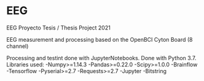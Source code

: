 # EEG
EEG Proyecto Tesis / Thesis Project 2021

EEG measurement and processing based on the OpenBCI Cyton Board (8 channel)

Processing and testint done with JupyterNotebooks.
Done with Python 3.7. Libraries used:
  -Numpy>=1.14.3
  -Pandas>=0.22.0
  -Scipy>=1.0.0
  -Brainflow
  -Tensorflow
  -Pyserial>=2.7
  -Requests>=2.7
  -Jupyter 
  -Bitstring

